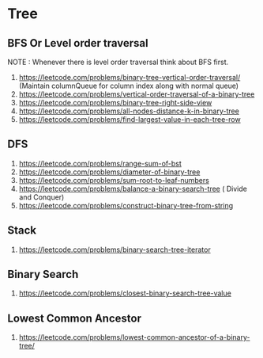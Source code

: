 Tree
====

BFS Or Level order traversal
----------------------------
NOTE : Whenever there is level order traversal think about BFS first.
1. https://leetcode.com/problems/binary-tree-vertical-order-traversal/ (Maintain columnQueue for column index along with normal queue)
2. https://leetcode.com/problems/vertical-order-traversal-of-a-binary-tree
3. https://leetcode.com/problems/binary-tree-right-side-view
4. https://leetcode.com/problems/all-nodes-distance-k-in-binary-tree
5. https://leetcode.com/problems/find-largest-value-in-each-tree-row

DFS
---
1. https://leetcode.com/problems/range-sum-of-bst
2. https://leetcode.com/problems/diameter-of-binary-tree
3. https://leetcode.com/problems/sum-root-to-leaf-numbers
4. https://leetcode.com/problems/balance-a-binary-search-tree ( Divide and Conquer)
5. https://leetcode.com/problems/construct-binary-tree-from-string

Stack
-----
1. https://leetcode.com/problems/binary-search-tree-iterator

Binary Search
-------------
1. https://leetcode.com/problems/closest-binary-search-tree-value

Lowest Common Ancestor
----------------------
1. https://leetcode.com/problems/lowest-common-ancestor-of-a-binary-tree/
